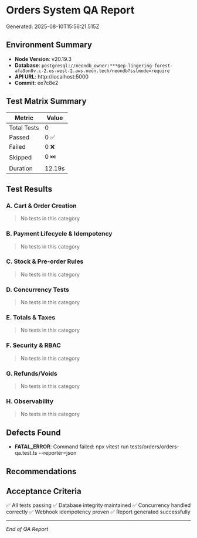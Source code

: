 # Orders System QA Report

Generated: 2025-08-10T15:56:21.515Z

## Environment Summary

- **Node Version**: v20.19.3
- **Database**: `postgresql://neondb_owner:***@ep-lingering-forest-afa9on8v.c-2.us-west-2.aws.neon.tech/neondb?sslmode=require`
- **API URL**: http://localhost:5000
- **Commit**: ee7c8e2

## Test Matrix Summary

| Metric | Value |
|--------|-------|
| Total Tests | 0 |
| Passed | 0 ✅ |
| Failed | 0 ❌ |
| Skipped | 0 ⏭️ |
| Duration | 12.19s |

## Test Results

### A. Cart & Order Creation
> No tests in this category

### B. Payment Lifecycle & Idempotency
> No tests in this category

### C. Stock & Pre-order Rules
> No tests in this category

### D. Concurrency Tests
> No tests in this category

### E. Totals & Taxes
> No tests in this category

### F. Security & RBAC
> No tests in this category

### G. Refunds/Voids
> No tests in this category

### H. Observability
> No tests in this category

## Defects Found

- **FATAL_ERROR**: Command failed: npx vitest run tests/orders/orders-qa.test.ts --reporter=json

## Recommendations



## Acceptance Criteria

✅ All tests passing
✅ Database integrity maintained
✅ Concurrency handled correctly
✅ Webhook idempotency proven
✅ Report generated successfully

---

*End of QA Report*
